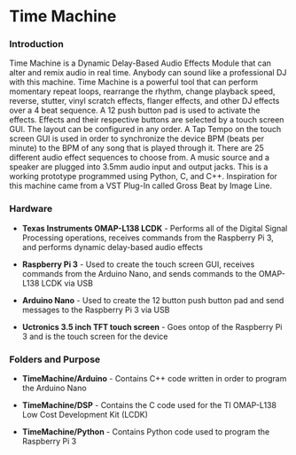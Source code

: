 # Time Machine

### Introduction

Time Machine is a Dynamic Delay-Based Audio Effects Module that can alter and remix audio in real time. Anybody can sound like a professional DJ with this machine. Time Machine is a powerful tool that can perform momentary repeat loops, rearrange the rhythm, change playback speed, reverse, stutter, vinyl scratch effects, flanger effects, and other DJ effects over a 4 beat sequence. A 12 push button pad is used to activate the effects. Effects and their respective buttons are selected by a touch screen GUI. The layout can be configured in any order. A Tap Tempo on the touch screen GUI is used in order to synchronize the device BPM (beats per minute) to the BPM of any song that is played through it. There are 25 different audio effect sequences to choose from. A music source and a speaker are plugged into 3.5mm audio input and output jacks. This is a working prototype programmed using Python, C, and C++. Inspiration for this machine came from a VST Plug-In called Gross Beat by Image Line. 

### Hardware

- **Texas Instruments OMAP-L138 LCDK** - Performs all of the Digital Signal Processing operations, receives commands from the Raspberry Pi 3, and performs dynamic delay-based audio effects

- **Raspberry Pi 3** - Used to create the touch screen GUI, receives commands from the Arduino Nano, and sends commands to the OMAP-L138 LCDK via USB 

- **Arduino Nano** - Used to create the 12 button push button pad and send messages to the Raspberry Pi 3 via USB

- **Uctronics 3.5 inch TFT touch screen** - Goes ontop of the Raspberry Pi 3 and is the touch screen for the device

### Folders and Purpose

- **TimeMachine/Arduino** - Contains C++ code written in order to program the Arduino Nano

- **TimeMachine/DSP** - Contains the C code used for the TI OMAP-L138 Low Cost Development Kit (LCDK)

- **TimeMachine/Python** - Contains Python code used to program the Raspberry Pi 3
